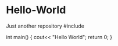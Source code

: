 # Hello-World
Just another repository
#include <iostream>

int main()
{
  cout<< "Hello World";
  return 0;
}
